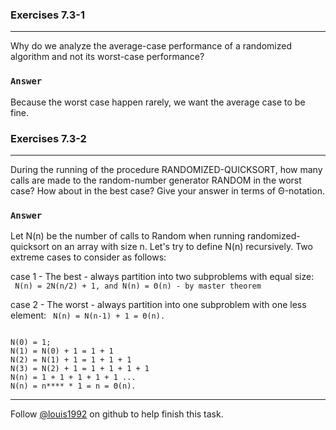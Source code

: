### Exercises 7.3-1
***
Why do we analyze the average-case performance of a randomized algorithm and not its worst-case performance?

### `Answer`

Because the worst case happen rarely, we want the average case to be fine.

### Exercises 7.3-2
***
During the running of the procedure RANDOMIZED-QUICKSORT, how many calls are made to the random-number generator 
RANDOM in the worst case? How about in the best case? Give your answer in terms of Θ-notation.

### `Answer`

Let N(n) be the number of calls to Random when running randomized-quicksort on an array with size n. Let's try to
define N(n) recursively. Two extreme cases to consider as follows:

case 1 - The best - always partition into two subproblems with equal size:  
<code> N(n) = 2N(n/2) + 1, and N(n) = Θ(n) - by master theorem </code>

case 2 - The worst - always partition into one subproblem with one less element: 
<code> N(n) = N(n-1) + 1 = Θ(n). </code>

<code> 
N(0) = 1;
N(1) = N(0) + 1 = 1 + 1
N(2) = N(1) + 1 = 1 + 1 + 1 
N(3) = N(2) + 1 = 1 + 1 + 1 + 1
N(n) = 1 + 1 + 1 + 1 + 1 ... 
N(n) = n**** * 1 = n = Θ(n). 
</code>



***
Follow [@louis1992](https://github.com/gzc) on github to help finish this task.

